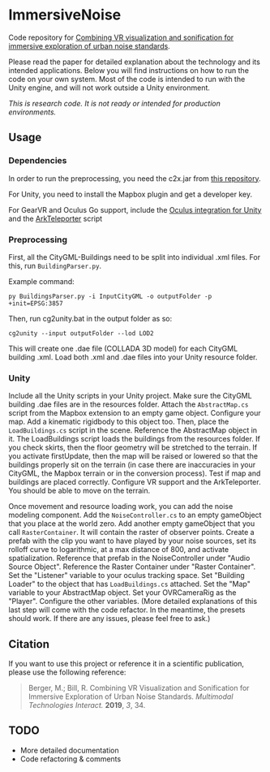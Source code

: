 # ImmersiveNoise

Code repository for [Combining VR visualization and sonification for immersive exploration of urban noise standards](https://www.mdpi.com/2414-4088/3/2/34).

Please read the paper for detailed explanation about the technology and its intended applications. Below you will find instructions on how to run the code on your own system. Most of the code is intended to run with the Unity engine, and will not work outside a Unity environment.

_This is research code. It is not ready or intended for production environments._

## Usage
### Dependencies

In order to run the preprocessing, you need the c2x.jar from [this repository](https://github.com/900k/CityGML2X/tree/master/CityGML2X_CLI).

For Unity, you need to install the Mapbox plugin and get a developer key.

For GearVR and Oculus Go support, include the [Oculus integration for Unity](https://assetstore.unity.com/packages/tools/integration/oculus-integration-82022) and the [ArkTeleporter](https://developer.oculus.com/blog/teleport-curves-with-the-gear-vr-controller/) script

### Preprocessing

First, all the CityGML-Buildings need to be split into individual .xml files. For this, run `BuildingParser.py`. 

Example command:

```
py BuildingsParser.py -i InputCityGML -o outputFolder -p +init=EPSG:3857
```

Then, run cg2unity.bat in the output folder as so:

```
cg2unity --input outputFolder --lod LOD2
```

This will create one .dae file (COLLADA 3D model) for each CityGML building .xml. Load both .xml and .dae files into your Unity resource folder.

### Unity
Include all the Unity scripts in your Unity project. Make sure the CityGML building .dae files are in the resources folder. Attach the `AbstractMap.cs` script from the Mapbox extension to an empty game object. Configure your map. Add a kinematic rigidbody to this object too.
Then, place the `LoadBuildings.cs` script in the scene. Reference the AbstractMap object in it. The LoadBuildings script loads the buildings from the resources folder. If you check skirts, then the floor geometry will be stretched to the terrain. If you activate firstUpdate, then the map will be raised or lowered so that the buildings properly sit on the terrain (in case there are inaccuracies in your CityGML, the Mapbox terrain or in the conversion process).
Test if map and buildings are placed correctly. Configure VR support and the ArkTeleporter. You should be able to move on the terrain.

Once movement and resource loading work, you can add the noise modeling component. Add the `NoiseController.cs` to an empty gameObject that you place at the world zero. Add another empty gameObject that you call `RasterContainer`. It will contain the raster of observer points. Create a prefab with the clip you want to have played by your noise sources, set its rolloff curve to logarithmic, at a max distance of 800, and activate spatialization. Reference that prefab in the NoiseController under "Audio Source Object". Reference the Raster Container under "Raster Container". Set the "Listener" variable to your oculus tracking space. Set "Building Loader" to the object that has `LoadBuildings.cs` attached. Set the "Map" variable to your AbstractMap object. Set your OVRCameraRig as the "Player". Configure the other variables. (More detailed explanations of this last step will come with the code refactor. In the meantime, the presets should work. If there are any issues, please feel free to ask.)



## Citation
If you want to use this project or reference it in a scientific publication, please use the following reference:


>Berger, M.; Bill, R. Combining VR Visualization and Sonification for Immersive Exploration of Urban Noise Standards. _Multimodal Technologies Interact._  **2019**, _3_, 34.


## TODO

- More detailed documentation
- Code refactoring & comments


